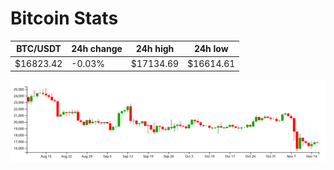 # Bitcoin Stats

BTC/USDT|24h change|24h high|24h low|
|---|---|---|---|
|$16823.42|-0.03%|$17134.69|$16614.61|

<img src="./chart.svg">

